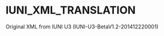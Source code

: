 IUNI_XML_TRANSLATION
====================

Original XML from IUNI U3 (IUNI-U3-BetaV1.2-201412220001)
